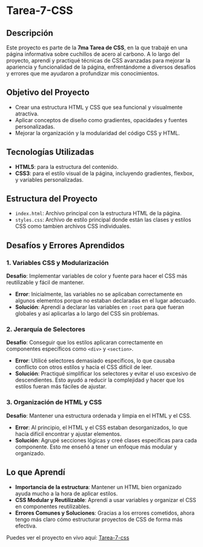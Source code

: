 # Tarea-7-CSS 

## Descripción
Este proyecto es parte de la **7ma Tarea de CSS**, en la que trabajé en una página informativa sobre cuchillos de acero al carbono. 
A lo largo del proyecto, aprendí y practiqué técnicas de CSS avanzadas para mejorar la apariencia y funcionalidad de la página, enfrentándome a diversos desafíos y errores que me ayudaron a profundizar mis conocimientos.

## Objetivo del Proyecto
- Crear una estructura HTML y CSS que sea funcional y visualmente atractiva.
- Aplicar conceptos de diseño como gradientes, opacidades y fuentes personalizadas.
- Mejorar la organización y la modularidad del código CSS y HTML.

## Tecnologías Utilizadas
- **HTML5**: para la estructura del contenido.
- **CSS3**: para el estilo visual de la página, incluyendo gradientes, flexbox, y variables personalizadas.

## Estructura del Proyecto
- `index.html`: Archivo principal con la estructura HTML de la página.
- `styles.css`: Archivo de estilo principal donde están las clases y estilos CSS como tambien archivos CSS individuales.
  
## Desafíos y Errores Aprendidos

### 1. Variables CSS y Modularización
**Desafío**: Implementar variables de color y fuente para hacer el CSS más reutilizable y fácil de mantener.
- **Error**: Inicialmente, las variables no se aplicaban correctamente en algunos elementos porque no estaban declaradas en el lugar adecuado.
- **Solución**: Aprendí a declarar las variables en `:root` para que fueran globales y así aplicarlas a lo largo del CSS sin problemas.

### 2. Jerarquía de Selectores
**Desafío**: Conseguir que los estilos aplicaran correctamente en componentes específicos como `<div>` y `<section>`.
- **Error**: Utilicé selectores demasiado específicos, lo que causaba conflicto con otros estilos y hacía el CSS difícil de leer.
- **Solución**: Practiqué simplificar los selectores y evitar el uso excesivo de descendientes. Esto ayudó a reducir la complejidad y hacer que los estilos fueran más fáciles de ajustar.

### 3. Organización de HTML y CSS
**Desafío**: Mantener una estructura ordenada y limpia en el HTML y el CSS.
- **Error**: Al principio, el HTML y el CSS estaban desorganizados, lo que hacía difícil encontrar y ajustar elementos.
- **Solución**: Agrupé secciones lógicas y creé clases específicas para cada componente. Esto me enseñó a tener un enfoque más modular y organizado.

## Lo que Aprendí
- **Importancia de la estructura**: Mantener un HTML bien organizado ayuda mucho a la hora de aplicar estilos.
- **CSS Modular y Reutilizable**: Aprendí a usar variables y organizar el CSS en componentes reutilizables.
- **Errores Comunes y Soluciones**: Gracias a los errores cometidos, ahora tengo más claro cómo estructurar proyectos de CSS de forma más efectiva.

Puedes ver el proyecto en vivo aquí: [Tarea-7-css]()
